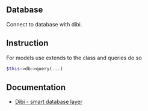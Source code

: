 ## Database
Connect to database with dibi.

## Instruction
For models use extends to the class and queries do so
```php
$this->db->query(...)
```

## Documentation
- [Dibi - smart database layer](http://dibiphp.com/)
